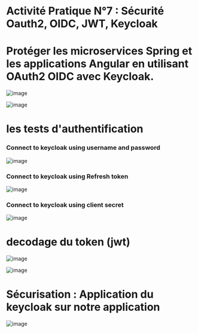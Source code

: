 # Activité Pratique N°7 : Sécurité Oauth2, OIDC, JWT, Keycloak

<h1>Protéger les microservices Spring et les applications Angular en utilisant OAuth2 OIDC avec Keycloak.</h1>

![image](https://github.com/Musta1Pha/TP07_Keycloak/assets/91842692/8690ebb0-253e-43eb-af26-689005f086cd)

![image](https://github.com/Musta1Pha/TP07_Keycloak/assets/91842692/124711e1-3c3e-43bb-bc44-6bf42cdb720e)

<h1>les tests d'authentification</h1>

<h3>Connect to keycloak using username and password</h3>

![image](https://github.com/Musta1Pha/TP07_Keycloak/assets/91842692/9d09c4ce-3708-4288-b8bf-33b1fb6e7a3d)

<h3>Connect to keycloak using Refresh token</h3>

![image](https://github.com/Musta1Pha/TP07_Keycloak/assets/91842692/27328623-efd5-4b21-a052-f91052121b3c)

<h3>Connect to keycloak using client secret</h3>

![image](https://github.com/Musta1Pha/TP07_Keycloak/assets/91842692/36169b65-c909-4a44-b28e-69f11b332295)

<h1>decodage du token (jwt)</h1>

![image](https://github.com/Musta1Pha/TP07_Keycloak/assets/91842692/0f6aa056-3013-42bd-99a1-dd74a0a66817)

![image](https://github.com/Musta1Pha/TP07_Keycloak/assets/91842692/1c878f33-9d3a-430f-bb2a-efc24b105e84)

<h1>Sécurisation : Application du keycloak sur notre application</h1>

![image](https://github.com/Musta1Pha/TP07_Keycloak/assets/91842692/c1766569-5c7e-481f-9fdf-425b25b5b1f2)



